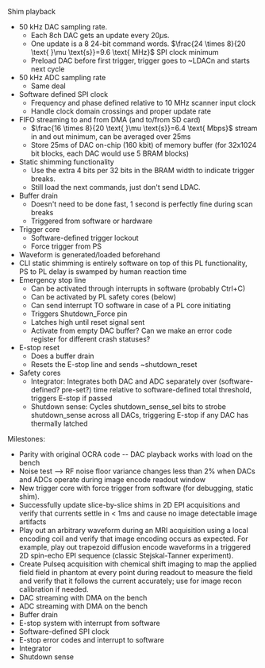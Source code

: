 Shim playback
- 50 kHz DAC sampling rate. 
	- Each 8ch DAC gets an update every 20$\mu$s.
	- One update is a 8 24-bit command words. $\frac{24 \times 8}{20 \text{ }\mu \text{s}}=9.6 \text{ MHz}$ SPI clock minimum
	- Preload DAC before first trigger, trigger goes to ~LDACn and starts next cycle
- 50 kHz ADC sampling rate
	- Same deal
- Software defined SPI clock
	- Frequency and phase defined relative to 10 MHz scanner input clock
	- Handle clock domain crossings and proper update rate
- FIFO streaming to and from DMA (and to/from SD card)
	- $\frac{16 \times 8}{20 \text{ }\mu \text{s}}=6.4 \text{ Mbps}$ stream in and out minimum, can be averaged over 25ms
	- Store 25ms of DAC on-chip (160 kbit) of memory buffer (for 32x1024 bit blocks, each DAC would use 5 BRAM blocks)
- Static shimming functionality
	- Use the extra 4 bits per 32 bits in the BRAM width to indicate trigger breaks.
	- Still load the next commands, just don't send LDAC. 
- Buffer drain
	- Doesn't need to be done fast, 1 second is perfectly fine during scan breaks
	- Triggered from software or hardware
- Trigger core
	- Software-defined trigger lockout
	- Force trigger from PS
- Waveform is generated/loaded beforehand
- CLI static shimming is entirely software on top of this PL functionality, PS to PL delay is swamped by human reaction time
- Emergency stop line
	- Can be activated through interrupts in software (probably Ctrl+C)
	- Can be activated by PL safety cores (below)
	- Can send interrupt TO software in case of a PL core initiating
	- Triggers Shutdown_Force pin
	- Latches high until reset signal sent
	- Activate from empty DAC buffer? Can we make an error code register for different crash statuses?
- E-stop reset
	- Does a buffer drain
	- Resets the E-stop line and sends ~shutdown_reset
- Safety cores
	- Integrator: Integrates both DAC and ADC separately over (software-defined? pre-set?) time relative to software-defined total threshold, triggers E-stop if passed
	- Shutdown sense: Cycles shutdown_sense_sel bits to strobe shutdown_sense across all DACs, triggering E-stop if any DAC has thermally latched

Milestones:
- Parity with original OCRA code -- DAC playback works with load on the bench
- Noise test --> RF noise floor variance changes less than 2% when DACs and ADCs operate during image encode readout window
- New trigger core with force trigger from software (for debugging, static shim).
- Successfully update slice-by-slice shims in 2D EPI acquisitions and verify that currents settle in < 1ms and cause no image detectable image artifacts
- Play out an arbitrary waveform during an MRI acquisition using a local encoding coil and verify that image encoding occurs as expected.  For example, play out trapezoid diffusion encode waveforms in a triggered 2D spin-echo EPI sequence (classic Stejskal-Tanner experiment).
- Create Pulseq acquisition with chemical shift imaging to map the applied field field in phantom at every point during readout to measure the field and verify that it follows the current accurately; use for image recon calibration if needed.
- DAC streaming with DMA on the bench
- ADC streaming with DMA on the bench
- Buffer drain
- E-stop system with interrupt from software
- Software-defined SPI clock 
- E-stop error codes and interrupt to software
- Integrator
- Shutdown sense
